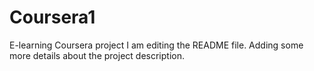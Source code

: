 # Coursera1
E-learning Coursera project
I am editing the README file. Adding some more details about the project description.
